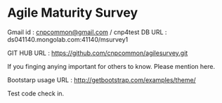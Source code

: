 # Agile Maturity Survey

Gmail id : cnpcommon@gmail.com / cnp4test
DB URL : ds041140.mongolab.com:41140/msurvey1 

GIT HUB URL : https://github.com/cnpcommon/agilesurvey.git

If you finging anying important for others to know. Please mention here.

Bootstarp usage URL : http://getbootstrap.com/examples/theme/

Test code check in.
